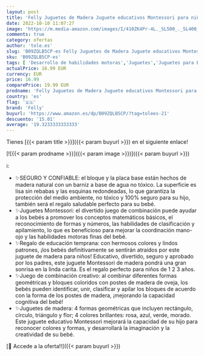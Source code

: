 ```yaml
---
layout: post
title: 'Felly Juguetes de Madera Juguete educativos Montessori para niños de 1 2 3 años de Apilar Bloques geométricos Juguetes educativos de Aprendizaje ara sniños niñas niños Bebe Desarrollo temprano'
date: 2022-10-10 11:07:27
image: 'https://m.media-amazon.com/images/I/410ZK4Pr-4L._SL500_._SL400_.jpg'
comments: true
category: ofertas
author: 'tole.es'
slug: 'B09ZQLB5CP-es Felly Juguetes de Madera Juguete educativos Montessori...'
sku: 'B09ZQLB5CP-es'
tags: [ 'Desarrollo de habilidades motoras','Juguetes','Juguetes para Bebés y primera infancia','Juguetes para apilar y encajar','Juguetes y juegos','bebe','felly','🇪🇸', ]
actualPrice: 16.99 EUR
currency: EUR
price: 16.99
comparePrice: 19.99 EUR
prodname: 'Felly Juguetes de Madera Juguete educativos Montessori para niños de 1 2 3 años de Apilar Bloques geométricos Juguetes educativos de Aprendizaje ara sniños niñas niños Bebe Desarrollo temprano'
country: 'es'
flag: '🇪🇸'
brand: 'Felly'
buyurl: 'https://www.amazon.es/dp/B09ZQLB5CP/?tag=tolees-21'
descuento: '15.01'
average: '19.3233333333333'
---
```


Tienes [{{< param title >}}]({{< param buyurl >}}) en el siguiente enlace!

[![{{< param prodname >}}]({{< param image >}})]({{< param buyurl >}})

ℹ️:

- ✨SEGURO Y CONFIABLE: el bloque y la placa base están hechos de madera natural con un barniz a base de agua no tóxico. La superficie es lisa sin rebabas y las esquinas redondeadas, lo que garantiza la protección del medio ambiente, no tóxico y 100% seguro para su hijo, también será el regalo saludable perfecto para su bebé.
- ✨Juguetes Montessori: el divertido juego de combinación puede ayudar a los bebés a promover los conceptos matemáticos básicos, el reconocimiento de formas y números, las habilidades de clasificación y apilamiento, lo que es beneficioso para mejorar la coordinación mano-ojo y las habilidades motoras finas del bebé.
- ✨Regalo de educación temprana: con hermosos colores y lindos patrones, ¡los bebés definitivamente se sentirán atraídos por este juguete de madera para niños! Educativo, divertido, seguro y aprobado por los padres, este juguete Montessori de madera pondrá una gran sonrisa en la linda carita. Es el regalo perfecto para niños de 1 2 3 años.
- ✨Juego de combinación creativo: al combinar diferentes formas geométricas y bloques coloridos con postes de madera de oveja, los bebés pueden identificar, unir, clasificar y apilar los bloques de acuerdo con la forma de los postes de madera, ¡mejorando la capacidad cognitiva del bebé!
- ✨Juguetes de madera: 4 formas geométricas que incluyen rectángulo, círculo, triángulo y flor; 4 colores brillantes: rosa, azul, verde, morado. Este juguete educativo Montessori mejorará la capacidad de su hijo para reconocer colores y formas, y desarrollará la imaginación y la creatividad de su bebé.

[🛒 Accede a la oferta!!]({{< param buyurl >}})
